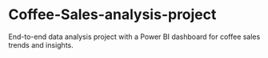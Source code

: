 # Coffee-Sales-analysis-project
End-to-end data analysis project with a Power BI dashboard for coffee sales trends and insights.
